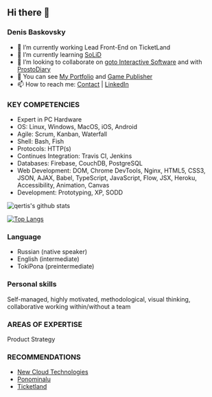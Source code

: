 ## Hi there 👋

### Denis Baskovsky

- 🔭 I’m currently working Lead Front-End on TicketLand
- 🌱 I’m currently learning [SoLiD](https://t.me/turbostate)
- 👯 I’m looking to collaborate on [goto Interactive Software](https://gotointeractive.com/) and with [ProstoDiary](https://prosto-diary.gotointeractive.com/)
- 💼 You can see [My Portfolio](https://portfolio.baskovsky.ru) and [Game Publisher](https://play.google.com/store/apps/developer?id=goto+Interactive+Software)
- 📫 How to reach me: [Contact](https://baskovsky.ru/feedback/) | [LinkedIn](https://linkedin.com/in/baskovsky)

### KEY COMPETENCIES 
- Expert in PC Hardware 
- OS: Linux, Windows, MacOS, iOS, Android 
- Agile: Scrum, Kanban, Waterfall 
- Shell: Bash, Fish
- Protocols: HTTP(s)
- Continues Integration: Travis CI, Jenkins
- Databases: Firebase, CouchDB, PostgreSQL
- Web Development: DOM, Chrome DevTools, Nginx, HTML5, CSS3, JSON, AJAX, Babel, TypeScript, JavaScript, Flow, JSX, Heroku, Accessibility, Animation, Canvas 
- Development: Prototyping, XP, SODD 

![qertis's github stats](https://github-readme-stats.vercel.app/api/?username=qertis&show_icons=true&theme=radical)

[![Top Langs](https://github-readme-stats.vercel.app/api/top-langs/?username=qertis&theme=radical)](https://github.com/qertis)

### Language
- Russian (native speaker) 
- English (intermediate) 
- TokiPona (preintermediate)

### Personal skills 
Self-managed, highly motivated, methodological, visual thinking, collaborative working within/without a team 

### AREAS OF EXPERTISE 
Product Strategy 

### RECOMMENDATIONS
- [New Cloud Technologies](https://1drv.ms/b/s!ArKO-9pmkPfJge4ZYT--DWDg8wX-vQ)
- [Ponominalu](https://1drv.ms/b/s!ArKO-9pmkPfJgfAl0fLO7sAdrZfp1A)
- [Ticketland](https://1drv.ms/b/s!ArKO-9pmkPfJgfBR_0aA-7XFk-3a8Q)
